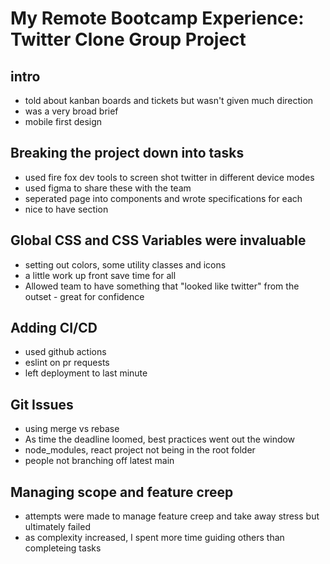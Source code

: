 # My Remote Bootcamp Experience: Twitter Clone Group Project

## intro

- told about kanban boards and tickets but wasn't given much direction
- was a very broad brief
- mobile first design

## Breaking the project down into tasks

- used fire fox dev tools to screen shot twitter in different device modes
- used figma to share these with the team
- seperated page into components and wrote specifications for each
- nice to have section

## Global CSS and CSS Variables were invaluable

- setting out colors, some utility classes and icons
- a little work up front save time for all
- Allowed team to have something that "looked like twitter" from the outset - great for confidence

## Adding CI/CD

- used github actions
- eslint on pr requests
- left deployment to last minute

## Git Issues

- using merge vs rebase
- As time the deadline loomed, best practices went out the window
- node_modules, react project not being in the root folder
- people not branching off latest main

## Managing scope and feature creep

- attempts were made to manage feature creep and take away stress but ultimately failed
- as complexity increased, I spent more time guiding others than completeing tasks

